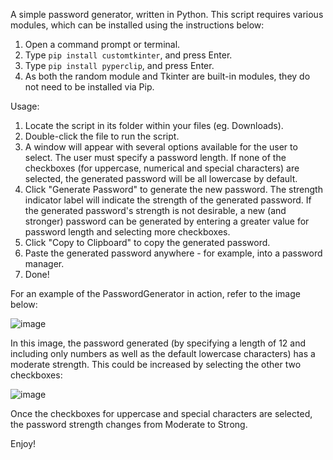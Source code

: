 A simple password generator, written in Python. This script requires various modules, which can be installed using the instructions below:
1. Open a command prompt or terminal.
2. Type `pip install customtkinter`, and press Enter.
3. Type `pip install pyperclip`, and press Enter.
4. As both the random module and Tkinter are built-in modules, they do not need to be installed via Pip.

Usage:
1. Locate the script in its folder within your files (eg. Downloads).
2. Double-click the file to run the script.
3. A window will appear with several options available for the user to select.
   The user must specify a password length. If none of the checkboxes (for uppercase, numerical and special characters) are selected,
   the generated password will be all lowercase by default. 
4. Click "Generate Password" to generate the new password. The strength indicator label will indicate the strength of the generated password.
    If the generated password's strength is not desirable, a new (and stronger) password can be generated by entering a greater value for password length and selecting
    more checkboxes.
5. Click "Copy to Clipboard" to copy the generated password.
6. Paste the generated password anywhere - for example, into a password manager.
7. Done!

For an example of the PasswordGenerator in action, refer to the image below:

![image](https://github.com/user-attachments/assets/6365de4d-6733-475a-8e32-0c565091669f)

In this image, the password generated (by specifying a length of 12 and including only numbers as well as the default lowercase characters) has a moderate strength. 
This could be increased by selecting the other two checkboxes:

![image](https://github.com/user-attachments/assets/5a19645f-b39a-4449-8e53-cd8e5014471d)

Once the checkboxes for uppercase and special characters are selected, the password strength changes from Moderate to Strong. 

Enjoy!
